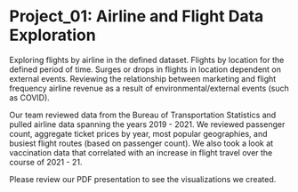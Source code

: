 # Project_01: Airline and Flight Data Exploration

Exploring flights by airline in the defined dataset. Flights by location for the defined period of time. Surges or drops in flights in location dependent on external events. Reviewing the relationship between marketing and flight frequency airline revenue as a result of environmental/external events (such as COVID). 

Our team reviewed data from the Bureau of Transportation Statistics and pulled airline data spanning the years 2019 - 2021. We reviewed passenger count, aggregate ticket prices by year, most popular geographies, and busiest flight routes (based on passenger count). We also took a look at vaccination data that correlated with an increase in flight travel over the course of 2021 - 21. 

Please review our PDF presentation to see the visualizations we created. 

